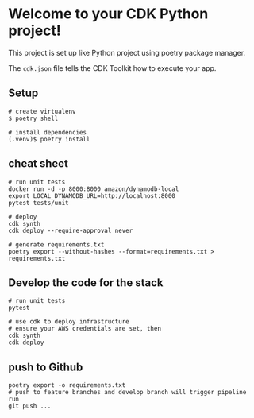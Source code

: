 
# Welcome to your CDK Python project!

This project is set up like Python project using poetry package manager. 

The `cdk.json` file tells the CDK Toolkit how to execute your app.


## Setup
```
# create virtualenv
$ poetry shell

# install dependencies
(.venv)$ poetry install

```

## cheat sheet
```
# run unit tests
docker run -d -p 8000:8000 amazon/dynamodb-local
export LOCAL_DYNAMODB_URL=http://localhost:8000
pytest tests/unit

# deploy
cdk synth
cdk deploy --require-approval never

# generate requirements.txt
poetry export --without-hashes --format=requirements.txt > requirements.txt
```

## Develop the code for the stack
```
# run unit tests
pytest

# use cdk to deploy infrastructure
# ensure your AWS credentials are set, then
cdk synth
cdk deploy

```

## push to Github
```
poetry export -o requirements.txt
# push to feature branches and develop branch will trigger pipeline run
git push ...